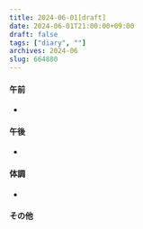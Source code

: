 ```yaml
---
title: 2024-06-01[draft]
date: 2024-06-01T21:00:00+09:00
draft: false
tags: ["diary", ""]
archives: 2024-06
slug: 664880
---
```

#### 午前
- 
#### 午後
- 
#### 体調
- 
#### その他